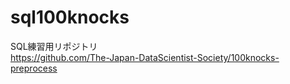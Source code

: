 # sql100knocks  
SQL練習用リポジトリ<br>
https://github.com/The-Japan-DataScientist-Society/100knocks-preprocess